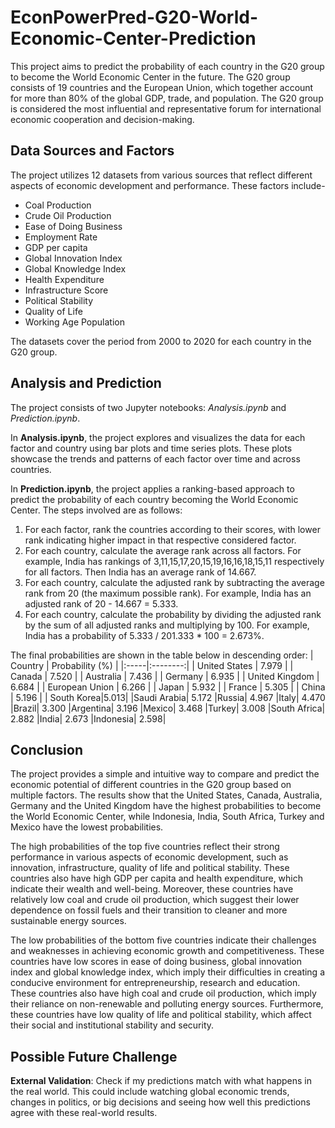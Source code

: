 # EconPowerPred-G20-World-Economic-Center-Prediction
This project aims to predict the probability of each country in the G20 group to become the World Economic Center in the future. The G20 group consists of 19 countries and the European Union, which together account for more than 80% of the global GDP, trade, and population. The G20 group is considered the most influential and representative forum for international economic cooperation and decision-making.

## Data Sources and Factors
The project utilizes 12 datasets from various sources that reflect different aspects of economic development and performance. These factors include-

* Coal Production
* Crude Oil Production
* Ease of Doing Business
* Employment Rate
* GDP per capita
* Global Innovation Index
* Global Knowledge Index
* Health Expenditure
* Infrastructure Score
* Political Stability
* Quality of Life
* Working Age Population

The datasets cover the period from 2000 to 2020 for each country in the G20 group.

## Analysis and Prediction
The project consists of two Jupyter notebooks: *Analysis.ipynb* and *Prediction.ipynb*. 

In **Analysis.ipynb**, the project explores and visualizes the data for each factor and country using bar plots and time series plots. These plots showcase the trends and patterns of each factor over time and across countries.

In **Prediction.ipynb**, the project applies a ranking-based approach to predict the probability of each country becoming the World Economic Center. The steps involved are as follows:
1.	For each factor, rank the countries according to their scores, with lower rank indicating higher impact in that respective considered factor.
2.	For each country, calculate the average rank across all factors. For example, India has rankings of 3,11,15,17,20,15,19,16,16,18,15,11 respectively for all factors. Then India has an average rank of 14.667.
3.	For each country, calculate the adjusted rank by subtracting the average rank from 20 (the maximum possible rank). For example, India has an adjusted rank of 20 - 14.667 = 5.333.
4.	For each country, calculate the probability by dividing the adjusted rank by the sum of all adjusted ranks and multiplying by 100. For example, India has a probability of 5.333 / 201.333 * 100 = 2.673%.

The final probabilities are shown in the table below in descending order:
| Country |  Probability (%)  |
|:-----|:--------:|
| United States   | 7.979 |
| Canada   |  7.520  |
| Australia   | 7.436 |
| Germany   | 6.935 |
| United Kingdom   | 6.684 |
| European Union   | 6.266 |
| Japan   | 5.932 |
| France   | 5.305 |
| China   | 5.196 |
| South Korea|5.013|
|Saudi Arabia|	5.172
|Russia|	4.967
|Italy|	4.470
|Brazil|	3.300
|Argentina|	3.196
|Mexico|	3.468
|Turkey|	3.008
|South Africa|	2.882
|India|	2.673
|Indonesia|	2.598|

## Conclusion
The project provides a simple and intuitive way to compare and predict the economic potential of different countries in the G20 group based on multiple factors. The results show that the United States, Canada, Australia, Germany and the United Kingdom have the highest probabilities to become the World Economic Center, while Indonesia, India, South Africa, Turkey and Mexico have the lowest probabilities.

The high probabilities of the top five countries reflect their strong performance in various aspects of economic development, such as innovation, infrastructure, quality of life and political stability. These countries also have high GDP per capita and health expenditure, which indicate their wealth and well-being. Moreover, these countries have relatively low coal and crude oil production, which suggest their lower dependence on fossil fuels and their transition to cleaner and more sustainable energy sources.

The low probabilities of the bottom five countries indicate their challenges and weaknesses in achieving economic growth and competitiveness. These countries have low scores in ease of doing business, global innovation index and global knowledge index, which imply their difficulties in creating a conducive environment for entrepreneurship, research and education. These countries also have high coal and crude oil production, which imply their reliance on non-renewable and polluting energy sources. Furthermore, these countries have low quality of life and political stability, which affect their social and institutional stability and security.

## Possible Future Challenge

__External Validation__: 
Check if my predictions match with what happens in the real world. This could include watching global economic trends, changes in politics, or big decisions and seeing how well this predictions agree with these real-world results.
